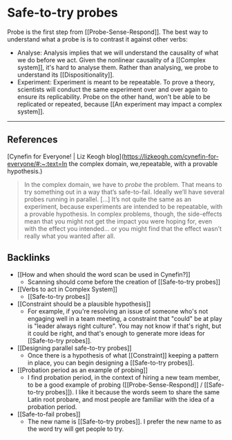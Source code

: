 # Safe-to-try probes
Probe is the first step from [[Probe-Sense-Respond]]. The best way to understand what a probe is is to contrast it against other verbs:
- Analyse: Analysis implies that we will understand the causality of what we do before we act. Given the nonlinear causality of a [[Complex system]], it's hard to analyse them. Rather than analysing, we probe to understand its [[Dispositionality]].
- Experiment: Experiment is meant to be repeatable. To prove a theory, scientists will conduct the same experiment over and over again to ensure its replicability. Probe on the other hand, won't be able to be replicated or repeated, because [[An experiment may impact a complex system]].

---
## References

[Cynefin for Everyone! | Liz Keogh blog](https://lizkeogh.com/cynefin-for-everyone/#:~:text=In the complex domain, we,repeatable, with a provable hypothesis.)
> In the complex domain, we have to *probe* the problem. That means to try something out in a way that’s safe-to-fail. Ideally we’ll have several probes running in parallel.
> [...]
> It’s not quite the same as an experiment, because experiments are intended to be repeatable, with a provable hypothesis. In complex problems, though, the side-effects mean that you might not get the impact you were hoping for, even with the effect you intended… or you might find that the effect wasn’t really what you wanted after all.

## Backlinks
* [[How and when should the word scan be used in Cynefin?]]
	* Scanning should come before the creation of [[Safe-to-try probes]]
* [[Verbs to act in Complex System]]
	* [[Safe-to-try probes]]
* [[Constraint should be a plausible hypothesis]]
	* For example, if you're resolving an issue of someone who's not engaging well in a team meeting, a constraint that "could" be at play is "leader always right culture". You may not know if that's right, but it could be right, and that's enough to generate more ideas for [[Safe-to-try probes]].
* [[Designing parallel safe-to-try probes]]
	* Once there is a hypothesis of what [[Constraint]] keeping a pattern in place, you can begin designing a [[Safe-to-try probes]].
* [[Probation period as an example of probing]]
	* I find probation period, in the context of hiring a new team member, to be a good example of probing ([[Probe-Sense-Respond]] / [[Safe-to-try probes]]). I like it because the words seem to share the same Latin root probare, and most people are familiar with the idea of a probation period.
* [[Safe-to-fail probes]]
	* The new name is [[Safe-to-try probes]]. I prefer the new name to as the word try will get people to try.

<!-- #evergreen -->

<!-- {BearID:F691D693-DA0E-4605-8DF8-3B0694160FCA} -->
